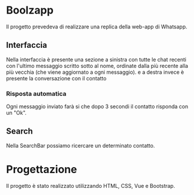 # Boolzapp #
Il progetto prevedeva di realizzare una replica della web-app di Whatsapp.

## Interfaccia ##
Nella interfaccia è presente una sezione a sinistra con tutte le chat recenti con l'ultimo messaggio scritto sotto al nome, ordinate dalla più recente alla più vecchia (che viene aggiornato a ogni messaggio). e a destra invece è presente la conversazione con il contatto

### Risposta automatica ###
Ogni messaggio inviato farà si che dopo 3 secondi il contatto risponda con un "Ok".

## Search ##
Nella SearchBar possiamo ricercare un determinato contatto.

# Progettazione #
Il progetto è stato realizzato utilizzando HTML, CSS, Vue e Bootstrap.
